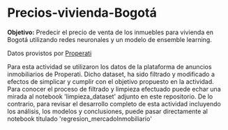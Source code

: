 # Precios-vivienda-Bogotá
**Objetivo:** Predecir el precio de venta de los inmuebles para vivienda en Bogotá utilizando redes neuronales y un modelo de ensemble learning.

Datos provistos por <a href='https://www.properati.com.co'>Properati</a>

Para esta actividad se utilizaron los datos de la plataforma de anuncios inmobiliarios de Properati. Dicho dataset, ha sido filtrado y modificado a efectos de simplicar y cumplir con el objetivo propuesto en la actividad. Para conocer el proceso de filtrado y limpieza efectuado puede echar una mirada al notebook 'limpieza_dataset' adjunto en este repositorio. De lo contrario, para revisar el desarrollo completo de esta actividad incluyendo los análisis, los modelos y conclusiones, puede pasar directamente al notebook titulado 'regresion_mercadoInmobiliario' 
